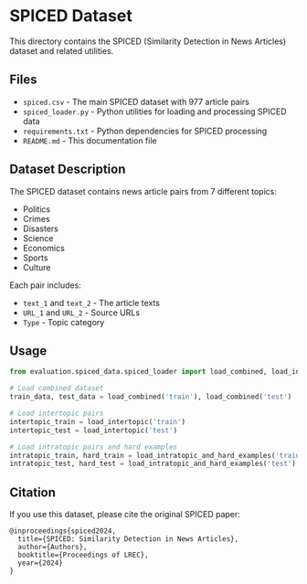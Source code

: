 # SPICED Dataset

This directory contains the SPICED (Similarity Detection in News Articles) dataset and related utilities.

## Files

- `spiced.csv` - The main SPICED dataset with 977 article pairs
- `spiced_loader.py` - Python utilities for loading and processing SPICED data
- `requirements.txt` - Python dependencies for SPICED processing
- `README.md` - This documentation file

## Dataset Description

The SPICED dataset contains news article pairs from 7 different topics:
- Politics
- Crimes  
- Disasters
- Science
- Economics
- Sports
- Culture

Each pair includes:
- `text_1` and `text_2` - The article texts
- `URL_1` and `URL_2` - Source URLs
- `Type` - Topic category

## Usage

```python
from evaluation.spiced_data.spiced_loader import load_combined, load_intertopic, load_intratopic_and_hard_examples

# Load combined dataset
train_data, test_data = load_combined('train'), load_combined('test')

# Load intertopic pairs
intertopic_train = load_intertopic('train')
intertopic_test = load_intertopic('test')

# Load intratopic pairs and hard examples
intratopic_train, hard_train = load_intratopic_and_hard_examples('train')
intratopic_test, hard_test = load_intratopic_and_hard_examples('test')
```

## Citation

If you use this dataset, please cite the original SPICED paper:

```
@inproceedings{spiced2024,
  title={SPICED: Similarity Detection in News Articles},
  author={Authors},
  booktitle={Proceedings of LREC},
  year={2024}
}
```